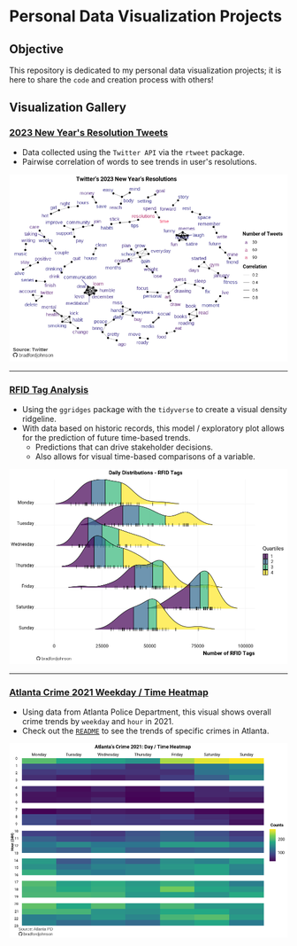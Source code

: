 # Personal Data Visualization Projects
## Objective
This repository is dedicated to my personal data visualization projects; it is here to share the `code` and creation process with others!
## Visualization Gallery
### [2023 New Year's Resolution Tweets](https://github.com/bradfordjohnson/data-viz/tree/main/new-years-2023)
- Data collected using the `Twitter API` via the `rtweet` package.
- Pairwise correlation of words to see trends in user's resolutions.

<img src = "new-years-2023/new-years-resolutions-v2.png" width = "850px">

---

### [RFID Tag Analysis](https://github.com/bradfordjohnson/data-viz/tree/main/rfid-tags)
- Using the `ggridges` package with the `tidyverse` to create a visual density ridgeline.
- With data based on historic records, this model / exploratory plot allows for the prediction of future time-based trends.
  - Predictions that can drive stakeholder decisions.
  - Also allows for visual time-based comparisons of a variable. 

<img src = "rfid-tags/daily-rfid-dist-v2.png" width = "850px">

---

### [Atlanta Crime 2021 Weekday / Time Heatmap](https://github.com/bradfordjohnson/data-viz/tree/main/day-time-heatmap)
- Using data from Atlanta Police Department, this visual shows overall crime trends by `weekday` and `hour` in 2021.
- Check out the [`README`](https://github.com/bradfordjohnson/data-viz/tree/main/day-time-heatmap) to see the trends of specific crimes in Atlanta.

<img src = "day-time-heatmap/weekly-heatmap-v4.png" width = "850px">
